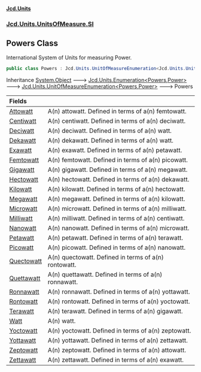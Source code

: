 #### [Jcd.Units](index.md 'index')
### [Jcd.Units.UnitsOfMeasure.SI](Jcd.Units.UnitsOfMeasure.SI.md 'Jcd.Units.UnitsOfMeasure.SI')

## Powers Class

International System of Units for measuring Power.

```csharp
public class Powers : Jcd.Units.UnitOfMeasureEnumeration<Jcd.Units.UnitsOfMeasure.SI.Powers, Jcd.Units.UnitTypes.Power>
```

Inheritance [System.Object](https://docs.microsoft.com/en-us/dotnet/api/System.Object 'System.Object') &#129106; [Jcd.Units.Enumeration&lt;](Jcd.Units.Enumeration_TEnumeration,T_.md 'Jcd.Units.Enumeration<TEnumeration,T>')[Powers](Jcd.Units.UnitsOfMeasure.SI.Powers.md 'Jcd.Units.UnitsOfMeasure.SI.Powers')[,](Jcd.Units.Enumeration_TEnumeration,T_.md 'Jcd.Units.Enumeration<TEnumeration,T>')[Power](Jcd.Units.UnitTypes.Power.md 'Jcd.Units.UnitTypes.Power')[&gt;](Jcd.Units.Enumeration_TEnumeration,T_.md 'Jcd.Units.Enumeration<TEnumeration,T>') &#129106; [Jcd.Units.UnitOfMeasureEnumeration&lt;](Jcd.Units.UnitOfMeasureEnumeration_TEnumeration,T_.md 'Jcd.Units.UnitOfMeasureEnumeration<TEnumeration,T>')[Powers](Jcd.Units.UnitsOfMeasure.SI.Powers.md 'Jcd.Units.UnitsOfMeasure.SI.Powers')[,](Jcd.Units.UnitOfMeasureEnumeration_TEnumeration,T_.md 'Jcd.Units.UnitOfMeasureEnumeration<TEnumeration,T>')[Power](Jcd.Units.UnitTypes.Power.md 'Jcd.Units.UnitTypes.Power')[&gt;](Jcd.Units.UnitOfMeasureEnumeration_TEnumeration,T_.md 'Jcd.Units.UnitOfMeasureEnumeration<TEnumeration,T>') &#129106; Powers

| Fields | |
| :--- | :--- |
| [Attowatt](Jcd.Units.UnitsOfMeasure.SI.Powers.Attowatt.md 'Jcd.Units.UnitsOfMeasure.SI.Powers.Attowatt') | A(n) attowatt. Defined in terms of a(n) femtowatt. |
| [Centiwatt](Jcd.Units.UnitsOfMeasure.SI.Powers.Centiwatt.md 'Jcd.Units.UnitsOfMeasure.SI.Powers.Centiwatt') | A(n) centiwatt. Defined in terms of a(n) deciwatt. |
| [Deciwatt](Jcd.Units.UnitsOfMeasure.SI.Powers.Deciwatt.md 'Jcd.Units.UnitsOfMeasure.SI.Powers.Deciwatt') | A(n) deciwatt. Defined in terms of a(n) watt. |
| [Dekawatt](Jcd.Units.UnitsOfMeasure.SI.Powers.Dekawatt.md 'Jcd.Units.UnitsOfMeasure.SI.Powers.Dekawatt') | A(n) dekawatt. Defined in terms of a(n) watt. |
| [Exawatt](Jcd.Units.UnitsOfMeasure.SI.Powers.Exawatt.md 'Jcd.Units.UnitsOfMeasure.SI.Powers.Exawatt') | A(n) exawatt. Defined in terms of a(n) petawatt. |
| [Femtowatt](Jcd.Units.UnitsOfMeasure.SI.Powers.Femtowatt.md 'Jcd.Units.UnitsOfMeasure.SI.Powers.Femtowatt') | A(n) femtowatt. Defined in terms of a(n) picowatt. |
| [Gigawatt](Jcd.Units.UnitsOfMeasure.SI.Powers.Gigawatt.md 'Jcd.Units.UnitsOfMeasure.SI.Powers.Gigawatt') | A(n) gigawatt. Defined in terms of a(n) megawatt. |
| [Hectowatt](Jcd.Units.UnitsOfMeasure.SI.Powers.Hectowatt.md 'Jcd.Units.UnitsOfMeasure.SI.Powers.Hectowatt') | A(n) hectowatt. Defined in terms of a(n) dekawatt. |
| [Kilowatt](Jcd.Units.UnitsOfMeasure.SI.Powers.Kilowatt.md 'Jcd.Units.UnitsOfMeasure.SI.Powers.Kilowatt') | A(n) kilowatt. Defined in terms of a(n) hectowatt. |
| [Megawatt](Jcd.Units.UnitsOfMeasure.SI.Powers.Megawatt.md 'Jcd.Units.UnitsOfMeasure.SI.Powers.Megawatt') | A(n) megawatt. Defined in terms of a(n) kilowatt. |
| [Microwatt](Jcd.Units.UnitsOfMeasure.SI.Powers.Microwatt.md 'Jcd.Units.UnitsOfMeasure.SI.Powers.Microwatt') | A(n) microwatt. Defined in terms of a(n) milliwatt. |
| [Milliwatt](Jcd.Units.UnitsOfMeasure.SI.Powers.Milliwatt.md 'Jcd.Units.UnitsOfMeasure.SI.Powers.Milliwatt') | A(n) milliwatt. Defined in terms of a(n) centiwatt. |
| [Nanowatt](Jcd.Units.UnitsOfMeasure.SI.Powers.Nanowatt.md 'Jcd.Units.UnitsOfMeasure.SI.Powers.Nanowatt') | A(n) nanowatt. Defined in terms of a(n) microwatt. |
| [Petawatt](Jcd.Units.UnitsOfMeasure.SI.Powers.Petawatt.md 'Jcd.Units.UnitsOfMeasure.SI.Powers.Petawatt') | A(n) petawatt. Defined in terms of a(n) terawatt. |
| [Picowatt](Jcd.Units.UnitsOfMeasure.SI.Powers.Picowatt.md 'Jcd.Units.UnitsOfMeasure.SI.Powers.Picowatt') | A(n) picowatt. Defined in terms of a(n) nanowatt. |
| [Quectowatt](Jcd.Units.UnitsOfMeasure.SI.Powers.Quectowatt.md 'Jcd.Units.UnitsOfMeasure.SI.Powers.Quectowatt') | A(n) quectowatt. Defined in terms of a(n) rontowatt. |
| [Quettawatt](Jcd.Units.UnitsOfMeasure.SI.Powers.Quettawatt.md 'Jcd.Units.UnitsOfMeasure.SI.Powers.Quettawatt') | A(n) quettawatt. Defined in terms of a(n) ronnawatt. |
| [Ronnawatt](Jcd.Units.UnitsOfMeasure.SI.Powers.Ronnawatt.md 'Jcd.Units.UnitsOfMeasure.SI.Powers.Ronnawatt') | A(n) ronnawatt. Defined in terms of a(n) yottawatt. |
| [Rontowatt](Jcd.Units.UnitsOfMeasure.SI.Powers.Rontowatt.md 'Jcd.Units.UnitsOfMeasure.SI.Powers.Rontowatt') | A(n) rontowatt. Defined in terms of a(n) yoctowatt. |
| [Terawatt](Jcd.Units.UnitsOfMeasure.SI.Powers.Terawatt.md 'Jcd.Units.UnitsOfMeasure.SI.Powers.Terawatt') | A(n) terawatt. Defined in terms of a(n) gigawatt. |
| [Watt](Jcd.Units.UnitsOfMeasure.SI.Powers.Watt.md 'Jcd.Units.UnitsOfMeasure.SI.Powers.Watt') | A(n) watt. |
| [Yoctowatt](Jcd.Units.UnitsOfMeasure.SI.Powers.Yoctowatt.md 'Jcd.Units.UnitsOfMeasure.SI.Powers.Yoctowatt') | A(n) yoctowatt. Defined in terms of a(n) zeptowatt. |
| [Yottawatt](Jcd.Units.UnitsOfMeasure.SI.Powers.Yottawatt.md 'Jcd.Units.UnitsOfMeasure.SI.Powers.Yottawatt') | A(n) yottawatt. Defined in terms of a(n) zettawatt. |
| [Zeptowatt](Jcd.Units.UnitsOfMeasure.SI.Powers.Zeptowatt.md 'Jcd.Units.UnitsOfMeasure.SI.Powers.Zeptowatt') | A(n) zeptowatt. Defined in terms of a(n) attowatt. |
| [Zettawatt](Jcd.Units.UnitsOfMeasure.SI.Powers.Zettawatt.md 'Jcd.Units.UnitsOfMeasure.SI.Powers.Zettawatt') | A(n) zettawatt. Defined in terms of a(n) exawatt. |
